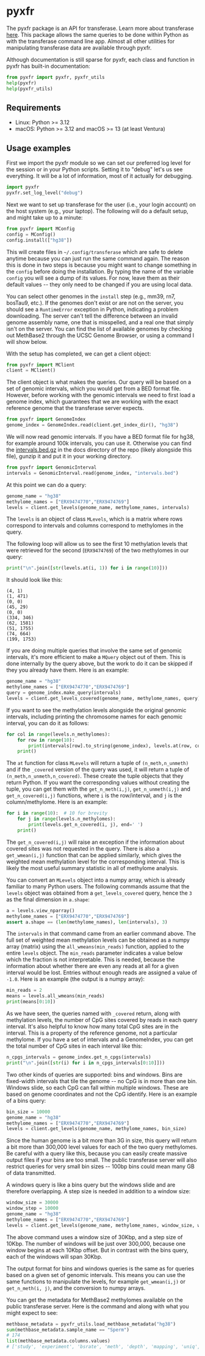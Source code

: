 # pyxfr

The pyxfr package is an API for transferase. Learn more about transferase
[here](https://github.com/andrewdavidsmith/transferase). This package allows
the same queries to be done within Python as with the transferase command line
app. Almost all other utilities for manipulating transferase data are
available through pyxfr.

Although documentation is still sparse for pyxfr, each class and function in
pyxfr has built-in documentation:

```python
from pyxfr import pyxfr, pyxfr_utils
help(pyxfr)
help(pyxfr_utils)
```

## Requirements

- Linux: Python >= 3.12
- macOS: Python >= 3.12 and macOS >= 13 (at least Ventura)

## Usage examples

First we import the pyxfr module so we can set our preferred log level for the
session or in your Python scripts. Setting it to "debug" let's us see
everything. It will be a lot of information, most of it actually for
debugging.

```python
import pyxfr
pyxfr.set_log_level("debug")
```

Next we want to set up transferase for the user (i.e., your login account) on
the host system (e.g., your laptop). The following will do a default setup,
and might take up to a minute:

```python
from pyxfr import MConfig
config = MConfig()
config.install(["hg38"])
```

This will create files in `~/.config/transferase` which are safe to delete
anytime because you can just run the same command again. The reason this is
done in two steps is because you might want to change something in the
`config` before doing the installation. By typing the name of the variable
`config` you will see a dump of its values. For now, leave them as their
default values -- they only need to be changed if you are using local data.

You can select other genomes in the `install` step (e.g., mm39, rn7, bosTau9,
etc.). If the genomes don't exist or are not on the server, you should see a
`RuntimeError` exception in Python, indicating a problem downloading. The
server can't tell the difference between an invalid genome assembly name, one
that is misspelled, and a real one that simply isn't on the server. You can
find the list of available genomes by checking out MethBase2 through the UCSC
Genome Browser, or using a command I will show below.

With the setup has completed, we can get a client object:

```python
from pyxfr import MClient
client = MClient()
```

The client object is what makes the queries. Our query will be based on a set
of genomic intervals, which you would get from a BED format file. However,
before working with the genomic intervals we need to first load a genome
index, which guarantees that we are working with the exact reference genome
that the transferase server expects.

```python
from pyxfr import GenomeIndex
genome_index = GenomeIndex.read(client.get_index_dir(), "hg38")
```

We will now read genomic intervals. If you have a BED format file for hg38,
for example around 100k intervals, you can use it. Otherwise you can find the
[intervals.bed.gz](https://github.com/andrewdavidsmith/transferase/blob/main/docs/intervals.bed.gz)
in the docs directory of the repo (likely alongside this file), gunzip it and
put it in your working directory.

```python
from pyxfr import GenomicInterval
intervals = GenomicInterval.read(genome_index, "intervals.bed")
```

At this point we can do a query:

```python
genome_name = "hg38"
methylome_names = ["ERX9474770","ERX9474769"]
levels = client.get_levels(genome_name, methylome_names, intervals)
```

The `levels` is an object of class `MLevels`, which is a matrix where rows
correspond to intervals and columns correspond to methylomes in the query.

The following loop will allow us to see the first 10 methylation levels that
were retrieved for the second (`ERX9474769`) of the two methylomes in our
query:

```python
print("\n".join([str(levels.at(i, 1)) for i in range(10)]))
```

It should look like this:

```console
(4, 1)
(1, 471)
(0, 0)
(45, 29)
(0, 0)
(334, 346)
(62, 1581)
(51, 1755)
(74, 664)
(199, 1753)
```

If you are doing multiple queries that involve the same set of genomic
intervals, it's more efficient to make a `MQuery` object out of them. This is
done internally by the query above, but the work to do it can be skipped if
they you already have them. Here is an example:

```python
genome_name = "hg38"
methylome_names = ["ERX9474770","ERX9474769"]
query = genome_index.make_query(intervals)
levels = client.get_levels_covered(genome_name, methylome_names, query)
```

If you want to see the methylation levels alongside the original genomic
intervals, including printing the chromosome names for each genomic interval,
you can do it as follows:

```python
for col in range(levels.n_methylomes):
    for row in range(10):
        print(intervals[row].to_string(genome_index), levels.at(row, col))
    print()
```

The `at` function for class `MLevels` will return a tuple of
`(n_meth,n_unmeth)` and if the `_covered` version of the query was used, it
will return a tuple of `(n_meth,n_unmeth,n_covered)`. These create the tuple
objects that they return Python. If you want the corresponding values without
creating the tuple, you can get them with the `get_n_meth(i,j)`,
`get_n_unmeth(i,j)` and `get_n_covered(i,j)` functions, where `i` is the
row/interval, and `j` is the column/methylome. Here is an example:

```python
for i in range(10):  # 10 for brevity
    for j in range(levels.n_methylomes):
        print(levels.get_n_covered(i, j), end=' ')
    print()
```

The `get_n_covered(i,j)` will raise an exception if the information about
covered sites was not requested in the query. There is also a `get_wmean(i,j)`
function that can be applied similarly, which gives the weighted mean
methylation level for the corresponding interval. This is likely the most
useful summary statistic in all of methylome analysis.

You can convert an `MLevels` object into a numpy array, which is already
familiar to many Python users. The following commands assume that the `levels`
object was obtained from a `get_levels_covered` query, hence the `3` as the
final dimension in `a.shape`:

```python
a = levels.view_nparray()
methylome_names = ["ERX9474770","ERX9474769"]
assert a.shape == (len(methylome_names), len(intervals), 3)
```

The `intervals` in that command came from an earlier command above. The full
set of weighted mean methylation levels can be obtained as a numpy array
(matrix) using the `all_wmeans(min_reads)` function, applied to the entire
`levels` object. The `min_reads` parameter indicates a value below which the
fraction is not interpretable. This is needed, because the information about
whether there are even any reads at all for a given interval would be
lost. Entries without enough reads are assigned a value of `-1.0`. Here is an
example (the output is a numpy array):

```python
min_reads = 2
means = levels.all_wmeans(min_reads)
print(means[0:10])
```

As we have seen, the queries named with `_covered` return, along with
methylation levels, the number of CpG sites covered by reads in each query
interval. It's also helpful to know how many total CpG sites are in the
interval. This is a property of the reference genome, not a particular
methylome. If you have a set of intervals and a GenomeIndex, you can get the
total number of CpG sites in each interval like this:

```python
n_cpgs_intervals = genome_index.get_n_cpgs(intervals)
print("\n".join([str(i) for i in n_cpgs_intervals[0:10]]))
```

Two other kinds of queries are supported: bins and windows. Bins are
fixed-width intervals that tile the genome -- no CpG is in more than one
bin. Windows slide, so each CpG can fall within multiple windows. These are
based on genome coordinates and not the CpG identify. Here is an example of a
bins query:

```python
bin_size = 10000
genome_name = "hg38"
methylome_names = ["ERX9474770","ERX9474769"]
levels = client.get_levels(genome_name, methylome_names, bin_size)
```

Since the human genome is a bit more than 3G in size, this query will return a
bit more than 300,000 level values for each of the two query methylomes. Be
careful with a query like this, because you can easily create massive output
files if your bins are too small. The public transferase server will also
restrict queries for very small bin sizes -- 100bp bins could mean many GB of
data transmitted.

A windows query is like a bins query but the windows slide and are therefore
overlapping. A step size is needed in addition to a window size:

```python
window_size = 30000
window_step = 10000
genome_name = "hg38"
methylome_names = ["ERX9474770","ERX9474769"]
levels = client.get_levels(genome_name, methylome_names, window_size, window_step)
```

The above command uses a window size of 30Kbp, and a step size of 10Kbp. The
number of windows will be just over 300,000, because one window begins at each
10Kbp offset. But in contrast with the bins query, each of the windows will
span 30Kbp.

The output format for bins and windows queries is the same as for queries
based on a given set of genomic intervals. This means you can use the same
functions to manipulate the levels, for example `get_wmean(i,j)` or
`get_n_meth(i, j)`, and the conversion to numpy arrays.

You can get the metadata for MethBase2 methylomes available on the public
transferase server. Here is the command and along with what you might expect
to see:

```python
methbase_metadata = pyxfr_utils.load_methbase_metadata("hg38")
sum(methbase_metadata.sample_name == "Sperm")
# 174
list(methbase_metadata.columns.values)
# ['study', 'experiment', 'bsrate', 'meth', 'depth', 'mapping', 'uniq',...
```
